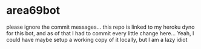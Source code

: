 # area69bot
please ignore the commit messages... this repo is linked to my heroku dyno for this bot, and as of that I had to commit every little change here... Yeah, I could have maybe setup a working copy of it locally, but I am a lazy idiot

